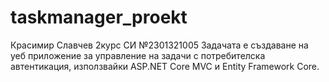 # taskmanager_proekt
Красимир Славчев 2курс СИ №2301321005 
Задачата е създаване на уеб приложение за управление на задачи с потребителска автентикация, използвайки ASP.NET Core MVC и Entity Framework Core.
